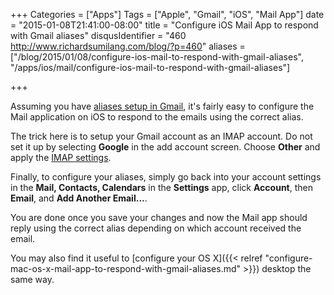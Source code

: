 +++
Categories = ["Apps"]
Tags = ["Apple", "Gmail", "iOS", "Mail App"]
date = "2015-01-08T21:41:00-08:00"
title = "Configure iOS Mail App to respond with Gmail aliases"
disqusIdentifier = "460 http://www.richardsumilang.com/blog/?p=460"
aliases = ["/blog/2015/01/08/configure-ios-mail-to-respond-with-gmail-aliases", "/apps/ios/mail/configure-ios-mail-to-respond-with-gmail-aliases"]

+++

[1]: https://support.google.com/a/answer/33327 "Aliases setup in Gmail"
[2]: https://support.google.com/mail/troubleshooter/1668960 "Configure IMAP and POP3"

Assuming you have [aliases setup in Gmail][1], it's fairly easy to configure the
Mail application on iOS to respond to the emails using the correct alias.

<!--more-->

The trick here is to setup your Gmail account as an IMAP account. Do not set it
up by selecting **Google** in the add account screen. Choose **Other** and apply
the [IMAP settings][2].

Finally, to configure your aliases, simply go back into your account settings in
the **Mail, Contacts, Calendars** in the **Settings** app, click **Account**,
then **Email**, and **Add Another Email...**.

You are done once you save your changes and now the Mail app should reply using
the correct alias depending on which account received the email.

You may also find it useful to [configure your OS X]({{< relref "configure-mac-os-x-mail-app-to-respond-with-gmail-aliases.md" >}})
desktop the same way.
